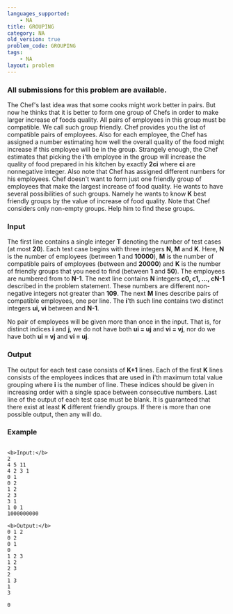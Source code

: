 ```yaml
---
languages_supported:
    - NA
title: GROUPING
category: NA
old_version: true
problem_code: GROUPING
tags:
    - NA
layout: problem
---
```

###  All submissions for this problem are available. 

 The Chef's last idea was that some cooks might work better in pairs. But now he thinks that it is better to form one group of Chefs in order to make larger increase of foods quality. All pairs of employees in this group must be compatible. We call such group friendly. Chef provides you the list of compatible pairs of employees. Also for each employee, the Chef has assigned a number estimating how well the overall quality of the food might increase if this employee will be in the group. Strangely enough, the Chef estimates that picking the **i**'th employee in the group will increase the quality of food prepared in his kitchen by exactly **2ci** where  **ci** are nonnegative integer. Also note that Chef has assigned different numbers for his employees. Chef doesn't want to form just one friendly group of employees that make the largest increase of food quality. He wants to have several possibilities of such groups. Namely he wants to know **K** best friendly groups by the value of increase of food quality. Note that Chef considers only non-empty groups. Help him to find these groups.

### Input

 The first line contains a single integer **T** denoting the number of test cases (at most **20**). Each test case begins with three integers **N**, **M** and **K**. Here, **N** is the number of employees (between **1** and **10000**), **M** is the number of compatible pairs of employees (between  and **20000**) and **K** is the number of friendly groups that you need to find (between **1** and **50**). The employees are numbered from  to **N-1**. The next line contains **N** integers  **c0, c1, ..., cN-1** described in the problem statement. These numbers are different non-negative integers not greater than **109**. The next **M** lines describe pairs of compatible employees, one per line. The **i**'th such line contains two distinct integers **ui, vi** between  and **N-1**.

 No pair of employees will be given more than once in the input. That is, for distinct indices **i** and **j**, we do not have both **ui = uj** and **vi = vj**, nor do we have both **ui = vj** and **vi = uj**.

### Output

 The output for each test case consists of **K+1** lines. Each of the first **K** lines consists of the employees indices that are used in **i**'th maximum total value grouping where **i** is the number of line. These indices should be given in increasing order with a single space between consecutive numbers. Last line of the output of each test case must be blank. It is guaranteed that there exist at least **K** different friendly groups. If there is more than one possible output, then any will do.

### Example

```

<b>Input:</b>
2
4 5 11
4 2 3 1
0 1
0 2
1 2
2 3
3 1
1 0 1
1000000000

<b>Output:</b>
0 1 2
0 2
0 1
0
1 2 3
1 2
2 3
2
1 3
1
3

0


```